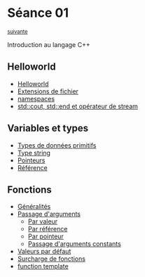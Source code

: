 # Séance 01

<p><sup><a href="../s02">suivante</a></sup></p>

Introduction au langage C++

## Helloworld

- [Helloworld](helloworld_cpp.md#helloworld)
- [Extensions de fichier](helloworld_cpp.md#extension-de-fichiers-c)
- [namespaces](helloworld_cpp.md#les-espaces-de-noms-ou-namespaces-et-loperateur-de-portée-)
- [std::cout, std::end et opérateur de stream](helloworld_cpp.md#stdcout-stdendl-et-operateur-de-stream)

## Variables et types

- [Types de données primitifs](data_types_pointers_references.md#types-de-données-primitifs)
- [Type string](data_types_pointers_references.md#type-string)
- [Pointeurs](data_types_pointers_references.md#pointeurs)
- [Référence](data_types_pointers_references.md#références)

## Fonctions

- [Généralités](functions.md#généralités-sur-les-fonctions)
- [Passage d'arguments](functions.md#passage-darguments)
  - [Par valeur](functions.md#passage-darguments-par-valeur)
  - [Par référence](functions.md#passage-darguments-par-référence)
  - [Par pointeur](functions.md#passage-darguments-par-pointeur)
  - [Passage d'arguments constants](functions.md#passage-darguments-constants)
- [Valeurs par défaut](functions.md#valeurs-par-défaut)
- [Surcharge de fonctions](functions.md#surcharge-de-fonctions)
- [function template](functions.md#function-template)
